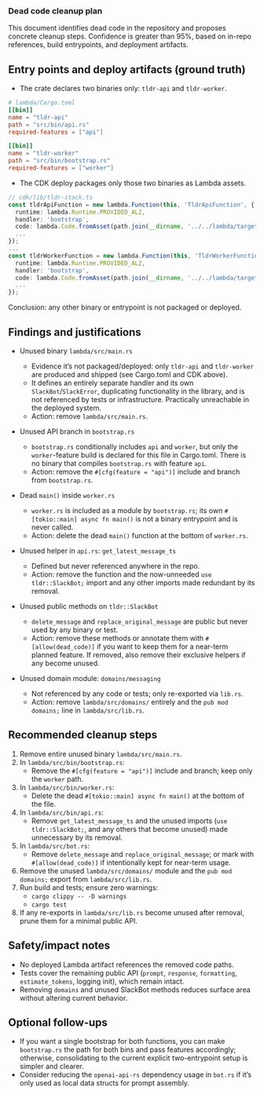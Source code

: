### Dead code cleanup plan

This document identifies dead code in the repository and proposes concrete cleanup steps. Confidence is greater than 95%, based on in-repo references, build entrypoints, and deployment artifacts.

## Entry points and deploy artifacts (ground truth)

- The crate declares two binaries only: `tldr-api` and `tldr-worker`.

```toml
# lambda/Cargo.toml
[[bin]]
name = "tldr-api"
path = "src/bin/api.rs"
required-features = ["api"]

[[bin]]
name = "tldr-worker"
path = "src/bin/bootstrap.rs"
required-features = ["worker"]
```

- The CDK deploy packages only those two binaries as Lambda assets.

```ts
// cdk/lib/tldr-stack.ts
const tldrApiFunction = new lambda.Function(this, 'TldrApiFunction', {
  runtime: lambda.Runtime.PROVIDED_AL2,
  handler: 'bootstrap',
  code: lambda.Code.fromAsset(path.join(__dirname, '../../lambda/target/lambda/tldr-api/function.zip')),
  ...
});
...
const tldrWorkerFunction = new lambda.Function(this, 'TldrWorkerFunction', {
  runtime: lambda.Runtime.PROVIDED_AL2,
  handler: 'bootstrap',
  code: lambda.Code.fromAsset(path.join(__dirname, '../../lambda/target/lambda/tldr-worker/function.zip')),
  ...
});
```

Conclusion: any other binary or entrypoint is not packaged or deployed.

## Findings and justifications

- Unused binary `lambda/src/main.rs`
  - Evidence it’s not packaged/deployed: only `tldr-api` and `tldr-worker` are produced and shipped (see Cargo.toml and CDK above).
  - It defines an entirely separate handler and its own `SlackBot`/`SlackError`, duplicating functionality in the library, and is not referenced by tests or infrastructure. Practically unreachable in the deployed system.
  - Action: remove `lambda/src/main.rs`.

- Unused API branch in `bootstrap.rs`
  - `bootstrap.rs` conditionally includes `api` and `worker`, but only the `worker`-feature build is declared for this file in Cargo.toml. There is no binary that compiles `bootstrap.rs` with feature `api`.
  - Action: remove the `#[cfg(feature = "api")]` include and branch from `bootstrap.rs`.

- Dead `main()` inside `worker.rs`
  - `worker.rs` is included as a module by `bootstrap.rs`; its own `#[tokio::main] async fn main()` is not a binary entrypoint and is never called.
  - Action: delete the dead `main()` function at the bottom of `worker.rs`.

- Unused helper in `api.rs`: `get_latest_message_ts`
  - Defined but never referenced anywhere in the repo.
  - Action: remove the function and the now-unneeded `use tldr::SlackBot;` import and any other imports made redundant by its removal.

- Unused public methods on `tldr::SlackBot`
  - `delete_message` and `replace_original_message` are public but never used by any binary or test.
  - Action: remove these methods or annotate them with `#[allow(dead_code)]` if you want to keep them for a near-term planned feature. If removed, also remove their exclusive helpers if any become unused.

- Unused domain module: `domains/messaging`
  - Not referenced by any code or tests; only re-exported via `lib.rs`.
  - Action: remove `lambda/src/domains/` entirely and the `pub mod domains;` line in `lambda/src/lib.rs`.

## Recommended cleanup steps

1. Remove entire unused binary `lambda/src/main.rs`.
2. In `lambda/src/bin/bootstrap.rs`:
   - Remove the `#[cfg(feature = "api")]` include and branch; keep only the `worker` path.
3. In `lambda/src/bin/worker.rs`:
   - Delete the dead `#[tokio::main] async fn main()` at the bottom of the file.
4. In `lambda/src/bin/api.rs`:
   - Remove `get_latest_message_ts` and the unused imports (`use tldr::SlackBot;`, and any others that become unused) made unnecessary by its removal.
5. In `lambda/src/bot.rs`:
   - Remove `delete_message` and `replace_original_message`; or mark with `#[allow(dead_code)]` if intentionally kept for near-term usage.
6. Remove the unused `lambda/src/domains/` module and the `pub mod domains;` export from `lambda/src/lib.rs`.
7. Run build and tests; ensure zero warnings:
   - `cargo clippy -- -D warnings`
   - `cargo test`
8. If any re-exports in `lambda/src/lib.rs` become unused after removal, prune them for a minimal public API.

## Safety/impact notes

- No deployed Lambda artifact references the removed code paths.
- Tests cover the remaining public API (`prompt`, `response`, `formatting`, `estimate_tokens`, logging init), which remain intact.
- Removing `domains` and unused SlackBot methods reduces surface area without altering current behavior.

## Optional follow-ups

- If you want a single bootstrap for both functions, you can make `bootstrap.rs` the path for both bins and pass features accordingly; otherwise, consolidating to the current explicit two-entrypoint setup is simpler and clearer.
- Consider reducing the `openai-api-rs` dependency usage in `bot.rs` if it’s only used as local data structs for prompt assembly.
